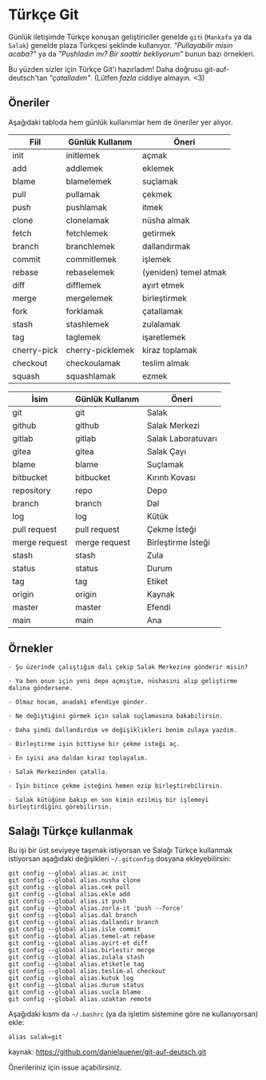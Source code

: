 # Türkçe Git

Günlük iletişimde Türkçe konuşan geliştiriciler genelde `git`i
(`Mankafa` ya da `Salak`) genelde plaza Türkçesi şeklinde kullanıyor.
_"Pullayabilir misin acaba?"_ ya da  _"Pushladın mı? Bir saattir bekliyorum"_ 
bunun bazı örnekleri.

Bu yüzden sizler için Türkçe Git'i hazırladım!
Daha doğrusu git-auf-deutsch'tan _"çatalladım"_.
(Lütfen _fazla_ ciddiye almayın. <3)

## Öneriler

Aşağıdaki tabloda hem günlük kullanımlar hem de öneriler yer alıyor.

| Fiil        | Günlük Kullanım    | Öneri                 |
|-------------|--------------------|-----------------------|
| init        | initlemek          | açmak                 |
| add         | addlemek           | eklemek               |
| blame       | blamelemek         | suçlamak              |
| pull        | pullamak           | çekmek                |
| push        | pushlamak          | itmek                 |
| clone       | clonelamak         | nüsha almak           |
| fetch       | fetchlemek         | getirmek              |
| branch      | branchlemek        | dallandırmak          |
| commit      | commitlemek        | işlemek               |
| rebase      | rebaselemek        | (yeniden) temel atmak |
| diff        | difflemek          | ayırt etmek           |
| merge       | mergelemek         | birleştirmek          |
| fork        | forklamak          | çatallamak            |
| stash       | stashlemek         | zulalamak             |
| tag         | taglemek           | işaretlemek           |
| cherry-pick | cherry-picklemek   | kiraz toplamak        |
| checkout    | checkoulamak       | teslim almak          |
| squash      | squashlamak        | ezmek                 |


| İsim          | Günlük Kullanım    | Öneri                      |
|---------------|--------------------|----------------------------|
| git           | git                | Salak                      |
| github        | github             | Salak Merkezi              |
| gitlab        | gitlab             | Salak Laboratuvarı         |
| gitea         | gitea              | Salak Çayı                 |
| blame         | blame              | Suçlamak                   |
| bitbucket     | bitbucket          | Kırıntı Kovası             |
| repository    | repo               | Depo                       |
| branch        | branch             | Dal                        |
| log           | log                | Kütük                      |
| pull request  | pull request       | Çekme İsteği               |
| merge request | merge request      | Birleştirme İsteği         |
| stash         | stash              | Zula                       |
| status        | status             | Durum                      |
| tag           | tag                | Etiket                     |
| origin        | origin             | Kaynak                     |
| master        | master             | Efendi                     |
| main          | main               | Ana                        |

## Örnekler

    - Şu üzerinde çalıştığım dalı çekip Salak Merkezine gönderir misin?
    
    - Ya ben onun için yeni depo açmıştım, nüshasını alıp geliştirme dalına göndersene.

    - Olmaz hocam, anadaki efendiye gönder.
    
    - Ne değiştiğini görmek için salak suçlamasına bakabilirsin.

    - Daha şimdi dallandırdım ve değişiklikleri benim zulaya yazdım.

    - Birleştirme işin bittiyse bir çekme isteği aç.
    
    - En iyisi ana daldan kiraz toplayalım.

    - Salak Merkezinden çatalla.
    
    - İşin bitince çekme isteğini hemen ezip birleştirebilirsin.
    
    - Salak kütüğüne bakıp en son kimin ezilmiş bir işlemeyi birleştirdiğini görebilirsin.

## Salağı Türkçe kullanmak

Bu işi bir üst seviyeye taşımak istiyorsan ve Salağı Türkçe kullanmak istiyorsan aşağıdaki değişikleri `~/.gitconfig` dosyana ekleyebilirsin:

    git config --global alias.ac init
    git config --global alias.nusha clone
    git config --global alias.cek pull
    git config --global alias.ekle add
    git config --global alias.it push
    git config --global alias.zorla-it 'push --force'
    git config --global alias.dal branch
    git config --global alias.dallandir branch
    git config --global alias.isle commit
    git config --global alias.temel-at rebase
    git config --global alias.ayirt-et diff
    git config --global alias.birlestir merge
    git config --global alias.zulala stash
    git config --global alias.etiketle tag
    git config --global alias.teslim-al checkout
    git config --global alias.kutuk log
    git config --global alias.durum status
    git config --global alias.sucla blame
    git config --global alias.uzaktan remote


Aşağıdaki kısmı da `~/.bashrc` (ya da işletim sistemine göre ne kullanıyorsan) ekle:

    alias salak=git

kaynak: https://github.com/danielauener/git-auf-deutsch.git

Önerileriniz için issue açabilirsiniz.
